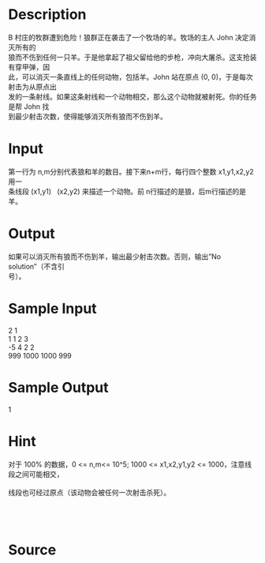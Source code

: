 
# Description

<div class="content"><div>B 村庄的牧群遭到危险！狼群正在袭击了一个牧场的羊。牧场的主人 John 决定消灭所有的</div>
<div>狼而不伤到任何一只羊。于是他拿起了祖父留给他的步枪，冲向大屠杀。这支抢装有穿甲弹，因</div>
<div>此，可以消灭一条直线上的任何动物，包括羊。John 站在原点 (0, 0)，于是每次射击为从原点出</div>
<div>发的一条射线。如果这条射线和一个动物相交，那么这个动物就被射死。你的任务是帮 John 找</div>
<div>到最少射击次数，使得能够消灭所有狼而不伤到羊。</div>
<div></div>
<div></div>
<p></p></div>

# Input

<div class="content"><div>第一行为 n,m分别代表狼和羊的数目。接下来n+m行，每行四个整数 x1,y1,x2,y2 用一</div>
<div>条线段 (x1,y1)   (x2,y2) 来描述一个动物。前 n行描述的是狼，后m行描述的是羊。</div>
<div></div>
<div></div>
<p></p></div>

# Output

<div class="content"><div>如果可以消灭所有狼而不伤到羊，输出最少射击次数。否则，输出”No solution”（不含引</div>
<div>
<div>号）。</div>
</div>
<div></div>
<p></p></div>

# Sample Input

<div class="content"><span class="sampledata">2 1<br/>
1 1 2 3<br/>
-5 4 2 2<br/>
999 1000 1000 999</span></div>

# Sample Output

<div class="content"><span class="sampledata">1</span></div>

# Hint

<div class="content"><p></p><div>对于 100% 的数据，0 &lt;= n,m&lt;= 10^5; 1000 &lt;= x1,x2,y1,y2 &lt;= 1000，注意线段之间可能相交，</div><br/>
<div>线段也可经过原点（该动物会被任何一次射击杀死）。</div><br/>
<div></div><br/>
<div></div><br/>
<p></p><p></p></div>

# Source

<div class="content"><p><a href="problemset.php?search="></a></p></div>

